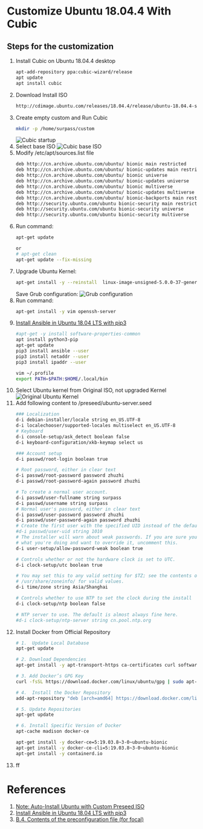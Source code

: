 # Customize Ubuntu 18.04.4 With Cubic

## Steps for the customization
1. Install Cubic on Ubuntu 18.04.4 desktop
    ```bash
    apt-add-repository ppa:cubic-wizard/release
    apt update
    apt install cubic
    ```
2. Download Install ISO 
   ```bash
   http://cdimage.ubuntu.com/releases/18.04.4/release/ubuntu-18.04.4-server-amd64.iso
   ```
3. Create empty custom and Run Cubic
    ```bash
    mkdir -p /home/surpass/custom
    ```
    ![Cubic startup](images/cubic_startup.PNG?raw=true)
4. Select base ISO
    ![Cubic base ISO](images/cubic_baseiso.png?raw=true)
5. Modify /etc/apt/sources.list file
   ```bash
   deb http://cn.archive.ubuntu.com/ubuntu/ bionic main restricted
   deb http://cn.archive.ubuntu.com/ubuntu/ bionic-updates main restricted
   deb http://cn.archive.ubuntu.com/ubuntu/ bionic universe
   deb http://cn.archive.ubuntu.com/ubuntu/ bionic-updates universe
   deb http://cn.archive.ubuntu.com/ubuntu/ bionic multiverse
   deb http://cn.archive.ubuntu.com/ubuntu/ bionic-updates multiverse
   deb http://cn.archive.ubuntu.com/ubuntu/ bionic-backports main restricted universe multiverse
   deb http://security.ubuntu.com/ubuntu bionic-security main restricted
   deb http://security.ubuntu.com/ubuntu bionic-security universe
   deb http://security.ubuntu.com/ubuntu bionic-security multiverse
   ```
6. Run command:
    ```bash
    apt-get update

    or
    # apt-get clean
    apt-get update --fix-missing  
    ```
7. Upgrade Ubuntu Kernel:<cannot run apt-get upgrade>
    ```bash
    apt-get install -y --reinstall  linux-image-unsigned-5.0.0-37-generic
    ```
    Save Grub configuration:
     ![Grub configuration](images/grub-pc.png?raw=true)
8.  Run command:
    ```bash
    apt-get install -y vim openssh-server
    ```
9.  [Install Ansible in Ubuntu 18.04 LTS with pip3](https://sharadchhetri.com/2018/10/07/install-ansible-in-ubuntu-18-04-lts-with-pip3/)
    ```bash
    #apt-get -y install software-properties-common
    apt install python3-pip
	apt-get update
	pip3 install ansible --user
    pip3 install netaddr --user
    pip3 install ipaddr --user

    vim ~/.profile
    export PATH=$PATH:$HOME/.local/bin
    ```
10. Select Ubuntu kernel from Original ISO, not upgraded Kernel
     ![Original Ubuntu Kernel](images/cubic_originKernel.png?raw=true)
11. Add following content to /preseed/ubuntu-server.seed
    ```bash
    ### Localization
    d-i debian-installer/locale string en_US.UTF-8
    d-i localechooser/supported-locales multiselect en_US.UTF-8
    # Keyboard
    d-i console-setup/ask_detect boolean false
    d-i keyboard-configuration/xkb-keymap select us
    
    ### Account setup
    d-i passwd/root-login boolean true
    
    # Root password, either in clear text
    d-i passwd/root-password password zhuzhi
    d-i passwd/root-password-again password zhuzhi
    
    # To create a normal user account.
    d-i passwd/user-fullname string surpass
    d-i passwd/username string surpass
    # Normal user's password, either in clear text
    d-i passwd/user-password password zhuzhi
    d-i passwd/user-password-again password zhuzhi
    # Create the first user with the specified UID instead of the default.
    #d-i passwd/user-uid string 1010
    # The installer will warn about weak passwords. If you are sure you know
    # what you're doing and want to override it, uncomment this.
    d-i user-setup/allow-password-weak boolean true
    
    # Controls whether or not the hardware clock is set to UTC.
    d-i clock-setup/utc boolean true
    
    # You may set this to any valid setting for $TZ; see the contents of
    # /usr/share/zoneinfo/ for valid values.
    d-i time/zone string Asia/Shanghai
    
    # Controls whether to use NTP to set the clock during the install
    d-i clock-setup/ntp boolean false
    
    # NTP server to use. The default is almost always fine here.
    #d-i clock-setup/ntp-server string cn.pool.ntp.org
    ```
12. Install Docker from Official Repository
    ```bash
    # 1.  Update Local Database
    apt-get update

    # 2. Download Dependencies
    apt-get install -y apt-transport-https ca-certificates curl software-properties-common gnupg-agent

    # 3. Add Docker’s GPG Key
    curl -fsSL https://download.docker.com/linux/ubuntu/gpg | sudo apt-key add -

    # 4.  Install the Docker Repository
    add-apt-repository "deb [arch=amd64] https://download.docker.com/linux/ubuntu  $(lsb_release -cs)  stable"

    # 5. Update Repositories
    apt-get update

    # 6. Install Specific Version of Docker 
    apt-cache madison docker-ce

    apt-get install -y docker-ce=5:19.03.8~3-0~ubuntu-bionic
    apt-get install -y docker-ce-cli=5:19.03.8~3-0~ubuntu-bionic
    apt-get install -y containerd.io
    ```
13. ff



# References
1. [Note: Auto-Install Ubuntu with Custom Preseed ISO](https://www.pugetsystems.com/labs/hpc/Note-Auto-Install-Ubuntu-with-Custom-Preseed-ISO-1654/)
2. [Install Ansible in Ubuntu 18.04 LTS with pip3](https://sharadchhetri.com/2018/10/07/install-ansible-in-ubuntu-18-04-lts-with-pip3/)
3. [B.4. Contents of the preconfiguration file (for focal)](https://help.ubuntu.com/lts/installation-guide/amd64/apbs04.html)